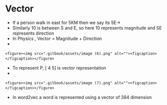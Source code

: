 # Vector

* If a person walk in east for 5KM then we say its 5E->
* Similarly 10 is between S and E, so here 10 represents magnitude and SE represents direction
* In Physics , Vector = Magnitude + Direction
*

    <figure><img src=".gitbook/assets/image (6).png" alt=""><figcaption></figcaption></figure>
* To represent P, \[ 4 5] is vector representation
*

    <figure><img src=".gitbook/assets/image (7).png" alt=""><figcaption></figcaption></figure>
* In word2vec a word is represented using a vector of 384 dimension
